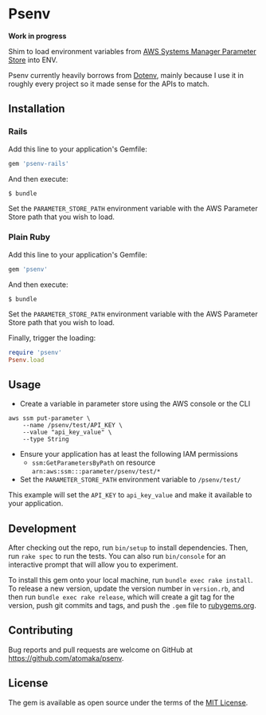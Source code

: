 # Psenv

**Work in progress**

Shim to load environment variables from [AWS Systems Manager Parameter Store](https://aws.amazon.com/systems-manager/features/#Parameter_Store) into ENV.

Psenv currently heavily borrows from [Dotenv](https://github.com/bkeepers/dotenv), mainly because I use it in roughly every project so it made sense for the APIs to match.

## Installation

### Rails

Add this line to your application's Gemfile:

```ruby
gem 'psenv-rails'
```

And then execute:

    $ bundle

Set the `PARAMETER_STORE_PATH` environment variable with the AWS Parameter
Store path that you wish to load.

### Plain Ruby

Add this line to your application's Gemfile:

```ruby
gem 'psenv'
```

And then execute:

    $ bundle

Set the `PARAMETER_STORE_PATH` environment variable with the AWS Parameter
Store path that you wish to load.

Finally, trigger the loading:

```ruby
require 'psenv'
Psenv.load
```

## Usage

* Create a variable in parameter store using the AWS console or the CLI

```
aws ssm put-parameter \
	--name /psenv/test/API_KEY \
	--value "api_key_value" \
	--type String
```

* Ensure your application has at least the following IAM permissions
	* `ssm:GetParametersByPath` on resource `arn:aws:ssm:::parameter/psenv/test/*`
* Set the `PARAMETER_STORE_PATH` environment variable to `/psenv/test/`

This example will set the `API_KEY` to `api_key_value` and make it available to
your application.

## Development

After checking out the repo, run `bin/setup` to install dependencies. Then, run `rake spec` to run the tests. You can also run `bin/console` for an interactive prompt that will allow you to experiment.

To install this gem onto your local machine, run `bundle exec rake install`. To release a new version, update the version number in `version.rb`, and then run `bundle exec rake release`, which will create a git tag for the version, push git commits and tags, and push the `.gem` file to [rubygems.org](https://rubygems.org).

## Contributing

Bug reports and pull requests are welcome on GitHub at https://github.com/atomaka/psenv.

## License

The gem is available as open source under the terms of the [MIT License](https://opensource.org/licenses/MIT).
